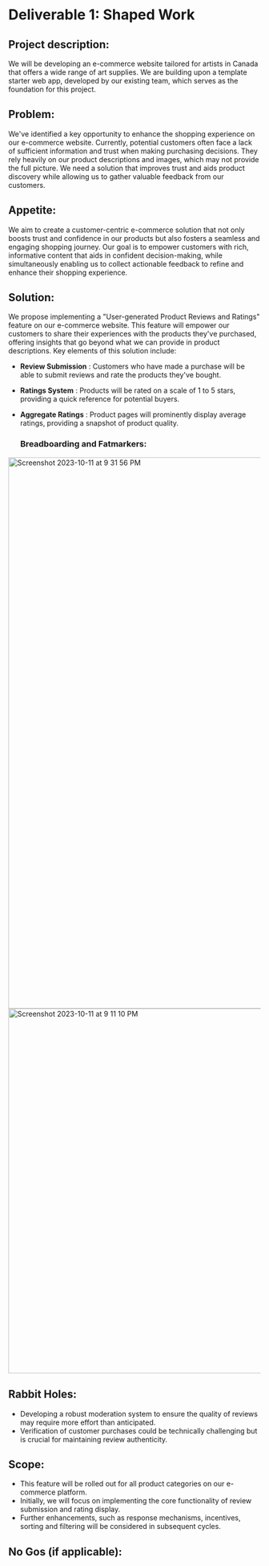 # Deliverable 1: Shaped Work

## Project description: 

We will be developing an e-commerce website tailored for artists in Canada that offers a wide range of art supplies. We are building upon a template starter web app, developed by our existing team, which serves as the foundation for this project.

## Problem:

We've identified a key opportunity to enhance the shopping experience on our e-commerce website. Currently, potential customers often face a lack of sufficient information and trust when making purchasing decisions. They rely heavily on our product descriptions and images, which may not provide the full picture. We need a solution that improves trust and aids product discovery while allowing us to gather valuable feedback from our customers.


## Appetite:

We aim to create a customer-centric e-commerce solution that not only boosts trust and confidence in our products but also fosters a seamless and engaging shopping journey. Our goal is to empower customers with rich, informative content that aids in confident decision-making, while simultaneously enabling us to collect actionable feedback to refine and enhance their shopping experience.

## Solution:

We propose implementing a "User-generated Product Reviews and Ratings" feature on our e-commerce website. This feature will empower our customers to share their experiences with the products they've purchased, offering insights that go beyond what we can provide in product descriptions. Key elements of this solution include:

- **Review Submission** : Customers who have made a purchase will be able to submit reviews and rate the products they've bought.

- **Ratings System** : Products will be rated on a scale of 1 to 5 stars, providing a quick reference for potential buyers.

- **Aggregate Ratings** : Product pages will prominently display average ratings, providing a snapshot of product quality.


  ### Breadboarding and Fatmarkers:
  
<img width="1098" alt="Screenshot 2023-10-11 at 9 31 56 PM" src="https://github.com/afakri/deliv1/assets/61848289/f962f1e7-5079-4ee5-95fe-66d138cb24c3">


  <img width="727" alt="Screenshot 2023-10-11 at 9 11 10 PM" src="https://github.com/afakri/deliv1/assets/61848289/e6550234-f823-4e6e-881c-6aac131e9678">

  


## Rabbit Holes:

- Developing a robust moderation system to ensure the quality of reviews may require more effort than anticipated.
- Verification of customer purchases could be technically challenging but is crucial for maintaining review authenticity.

## Scope:

- This feature will be rolled out for all product categories on our e-commerce platform.
- Initially, we will focus on implementing the core functionality of review submission and rating display.
- Further enhancements, such as response mechanisms, incentives, sorting and filtering will be considered in subsequent cycles.

## No Gos (if applicable):
